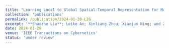 ```yaml
---
title: "Learning Local to Global Spatial-Temporal Representation for Motor Imagery Classification"
collection: 'publications'
permalink: /publication/2024-01-20-L2G
excerpt: '**Shaozhe Liu**; Leike An; Xinliang Zhou; Xiaojun Ning; and Ziyu Jia*'
date: 2024-01-20
venue: 'IEEE Transactions on Cybernetics'
status: 'under review'
---
```


<div style="display:none">paperurl: 'http://academicpages.github.io/files/paper3.pdf'</div>
